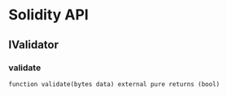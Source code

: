 # Solidity API

## IValidator

### validate

```solidity
function validate(bytes data) external pure returns (bool)
```

